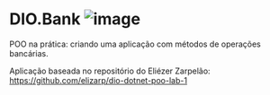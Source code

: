# DIO.Bank ![image](https://user-images.githubusercontent.com/12913563/117830575-26033300-b24a-11eb-9359-dc42b16ff173.png)


POO na prática: criando uma aplicação com métodos de operações bancárias.

Aplicação baseada no repositório do Eliézer Zarpelão: https://github.com/elizarp/dio-dotnet-poo-lab-1
